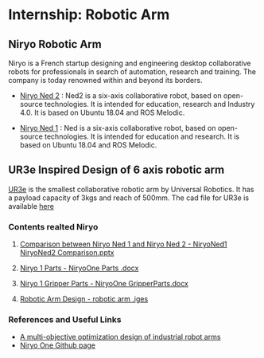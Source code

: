 
# Internship: Robotic Arm

## Niryo Robotic Arm
Niryo is a French startup designing and engineering desktop collaborative robots for professionals in search of automation, research and training. The company is today renowned within and beyond its borders.

+ [Niryo Ned 2](https://niryo.com/products-cobots/robot-ned-2/) : Ned2 is a six-axis collaborative robot, based on open-source technologies. It is intended for education, research and Industry 4.0. It is based on Ubuntu 18.04 and ROS Melodic.

+ [Niryo Ned 1](https://niryo.com/products-cobots/robot-ned-2/) : Ned is a six-axis collaborative robot, based on open-source technologies. It is intended for education and research. It is based on Ubuntu 18.04 and ROS Melodic.

## UR3e Inspired Design of 6 axis robotic arm
[UR3e](https://www.universal-robots.com/products/ur3-robot/) is the smallest collaborative robotic arm by Universal Robotics. It has a payload capacity of 3kgs and reach of 500mm. 
The cad file for UR3e is available [here](https://www.universal-robots.com/download/mechanical-e-series/ur3e/robot-ur3e-jt-file-e-series/)

### Contents realted Niryo
1. [Comparison between Niryo Ned 1 and Niryo Ned 2 - NiryoNed1 NiryoNed2 Comparison.pptx](https://github.com/ak-and-co911/Robotic_Arm_IOTinternship/blob/main/NiryoNed1%20NiryoNed2%20Comparison.pptx)

1. [Niryo 1 Parts - NiryoOne Parts .docx](https://github.com/ak-and-co911/Robotic_Arm_IOTinternship/blob/main/NiryoOne%20GripperParts.docx](https://github.com/ak-and-co911/Robotic_Arm_IOTinternship/blob/main/NiryoOne%20Parts%20.docx)https://github.com/ak-and-co911/Robotic_Arm_IOTinternship/blob/main/NiryoOne%20Parts%20.docx)

1. [Niryo 1 Gripper Parts - NiryoOne GripperParts.docx](https://github.com/ak-and-co911/Robotic_Arm_IOTinternship/blob/main/NiryoOne%20GripperParts.docx)

1. [Robotic Arm Design - robotic arm .iges](https://github.com/ak-and-co911/Robotic_Arm_IOTinternship/blob/main/robotic%20arm%20.iges)

### References and Useful Links
+ [A multi-objective optimization design of industrial robot arms](https://doi.org/10.1016/j.aej.2022.06.052)
+ [Niryo One Github page](https://github.com/NiryoRobotics)
